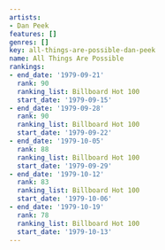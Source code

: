 ```yaml
---
artists:
- Dan Peek
features: []
genres: []
key: all-things-are-possible-dan-peek
name: All Things Are Possible
rankings:
- end_date: '1979-09-21'
  rank: 90
  ranking_list: Billboard Hot 100
  start_date: '1979-09-15'
- end_date: '1979-09-28'
  rank: 90
  ranking_list: Billboard Hot 100
  start_date: '1979-09-22'
- end_date: '1979-10-05'
  rank: 88
  ranking_list: Billboard Hot 100
  start_date: '1979-09-29'
- end_date: '1979-10-12'
  rank: 83
  ranking_list: Billboard Hot 100
  start_date: '1979-10-06'
- end_date: '1979-10-19'
  rank: 78
  ranking_list: Billboard Hot 100
  start_date: '1979-10-13'
---
```


